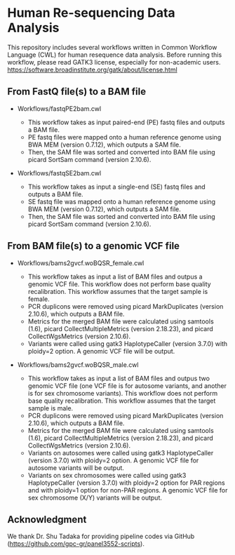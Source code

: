 # Human Re-sequencing Data Analysis

This repository includes several workflows written in Common Workflow Language (CWL) for human resequence data analysis. Before running this workflow, please read GATK3 license, especially for non-academic users. https://software.broadinstitute.org/gatk/about/license.html


## From FastQ file(s) to a BAM file

- Workflows/fastqPE2bam.cwl
  - This workflow takes as input paired-end (PE) fastq files and outputs a BAM file.
  - PE fastq files were mapped onto a human reference genome using BWA MEM (version 0.7.12), which outputs a SAM file. 
  - Then, the SAM file was sorted and converted into BAM file using picard SortSam command (version 2.10.6). 

- Workflows/fastqSE2bam.cwl
  - This workflow takes as input a single-end (SE) fastq files and outputs a BAM file.
  - SE fastq file was mapped onto a human reference genome using BWA MEM (version 0.7.12), which outputs a SAM file. 
  - Then, the SAM file was sorted and converted into BAM file using picard SortSam command (version 2.10.6). 

## From BAM file(s) to a genomic VCF file

- Workflows/bams2gvcf.woBQSR_female.cwl
  - This workflow takes as input a list of BAM files and outpus a genomic VCF file. This workflow does not perform base quality recalibration. This workflow assumes that the target sample is female. 
  - PCR duplicons were removed using picard MarkDuplicates (version 2.10.6), which outputs a BAM file.  
  - Metrics for the merged BAM file were calculated using samtools (1.6), picard CollectMultipleMetrics (version 2.18.23), and picard CollectWgsMetrics (version 2.10.6). 
  - Variants were called using gatk3 HaplotypeCaller (version 3.7.0) with ploidy=2 option. A genomic VCF file will be output. 

- Workflows/bams2gvcf.woBQSR_male.cwl
  - This workflow takes as input a list of BAM files and outpus two genomic VCF file (one VCF file is for autosome variants, and another is for sex chromosome variants). This workflow does not perform base quality recalibration. This workflow assumes that the target sample is male. 
  - PCR duplicons were removed using picard MarkDuplicates (version 2.10.6), which outputs a BAM file.  
  - Metrics for the merged BAM file were calculated using samtools (1.6), picard CollectMultipleMetrics (version 2.18.23), and picard CollectWgsMetrics (version 2.10.6). 
  - Variants on autosomes were called using gatk3 HaplotypeCaller (version 3.7.0) with ploidy=2 option. A genomic VCF file for autosome variants will be output.
  - Variants on sex chromosomes were called using gatk3 HaplotypeCaller (version 3.7.0) with ploidy=2 option for PAR regions and with ploidy=1 option for non-PAR regions. A genomic VCF file for sex chromosome (X/Y) variants will be output.


## Acknowledgment
We thank Dr. Shu Tadaka for providing pipeline codes via GitHub (https://github.com/gpc-gr/panel3552-scripts). 
